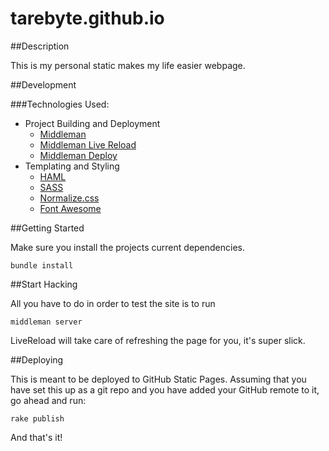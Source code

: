 # tarebyte.github.io

##Description

This is my personal static makes my life easier webpage.

##Development

###Technologies Used:

* Project Building and Deployment
  * [Middleman](https://github.com/middleman/middleman)
  * [Middleman Live Reload](https://github.com/middleman/middleman-livereload)
  * [Middleman Deploy](https://github.com/tvaughan/middleman-deploy)
* Templating and Styling
  * [HAML](http://haml.info/)
  * [SASS](http://sass-lang.com/)
  * [Normalize.css](http://necolas.github.io/normalize.css/)
  * [Font Awesome](http://fortawesome.github.io/Font-Awesome/)

##Getting Started

Make sure you install the projects current dependencies.

    bundle install

##Start Hacking

All you have to do in order to test the site is to run

    middleman server

LiveReload will take care of refreshing the page for you, it's super
slick.

##Deploying

This is meant to be deployed to GitHub Static Pages. Assuming that you
have set this up as a git repo and you have added your GitHub remote to it,
go ahead and run:

    rake publish

And that's it!
